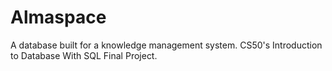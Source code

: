 # Almaspace
A database built for a knowledge management system. CS50's Introduction to Database With SQL Final Project.
